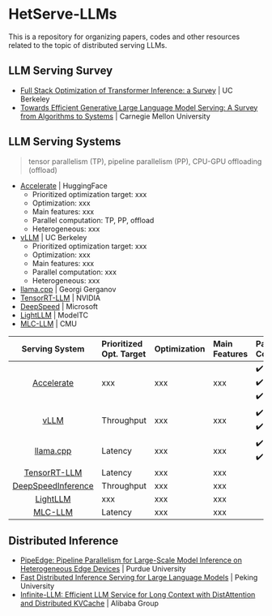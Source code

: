 # HetServe-LLMs
This is a repository for organizing papers, codes and other resources related to the topic of distributed serving LLMs.

## LLM Serving Survey
- [Full Stack Optimization of Transformer Inference: a Survey](https://arxiv.org/abs/2302.14017) | UC Berkeley
- [Towards Efficient Generative Large Language Model Serving: A Survey from Algorithms to Systems](https://arxiv.org/pdf/2312.15234) | Carnegie Mellon University

## LLM Serving Systems
> tensor parallelism (TP), pipeline parallelism (PP), CPU-GPU offloading (offload)

- [Accelerate](https://github.com/huggingface/accelerate) | HuggingFace
  - Prioritized optimization target: xxx
  - Optimization: xxx
  - Main features: xxx
  - Parallel computation: TP, PP, offload
  - Heterogeneous: xxx 
- [vLLM](https://github.com/vllm-project/vllm) | UC Berkeley
  - Prioritized optimization target: xxx
  - Optimization: xxx
  - Main features: xxx
  - Parallel computation: xxx
  - Heterogeneous: xxx 
- [llama.cpp](https://github.com/ggerganov/llama.cpp) | Georgi Gerganov
- [TensorRT-LLM](https://github.com/NVIDIA/TensorRT-LLM) | NVIDIA
- [DeepSpeed](https://github.com/microsoft/DeepSpeed) | Microsoft
- [LightLLM](https://github.com/ModelTC/lightllm) | ModelTC
- [MLC-LLM](https://github.com/mlc-ai/mlc-llm) | CMU

|Serving System|Prioritized Opt. Target|Optimization|Main Features|Parallel Computation|Heterogeneous|
|:---:|:---|:---|:---|:---|:---:|
|[Accelerate](https://github.com/huggingface/accelerate)|xxx|xxx|xxx|✔️TP<br>✔️PP<br>✔️Offload||
|[vLLM](https://github.com/vllm-project/vllm)|Throughput|xxx|xxx|✔️TP<br>✔️PP|✔️|
|[llama.cpp](https://github.com/ggerganov/llama.cpp)|Latency|xxx|xxx|✔️TP<br>✔️PP|✔️|
|[TensorRT-LLM](https://github.com/NVIDIA/TensorRT-LLM)|Latency|xxx|xxx|||
|[DeepSpeedInference](https://github.com/microsoft/DeepSpeed)|Throughput|xxx|xxx|||
|[LightLLM](https://github.com/ModelTC/lightllm)|xxx|xxx|xxx|||
|[MLC-LLM](https://github.com/mlc-ai/mlc-llm)|Latency|xxx|xxx|||

## Distributed Inference
- [PipeEdge: Pipeline Parallelism for Large-Scale Model Inference on Heterogeneous Edge Devices](https://github.com/usc-isi/PipeEdge) | Purdue University
- [Fast Distributed Inference Serving for Large Language Models](https://arxiv.org/abs/2305.05920) | Peking University
- [Infinite-LLM: Efficient LLM Service for Long Context with DistAttention and Distributed KVCache](https://arxiv.org/abs/2401.02669) | Alibaba Group
